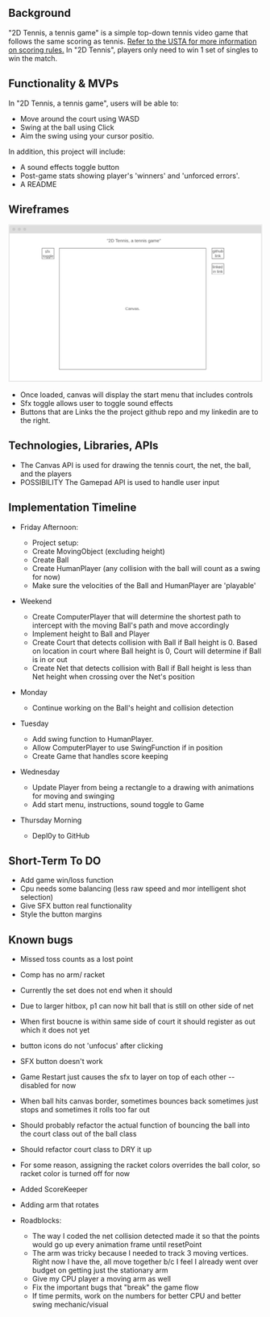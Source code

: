 ## Background

"2D Tennis, a tennis game" is a simple top-down tennis video game that follows the same scoring as tennis. [Refer to the USTA for more information on scoring rules.](https://www.usta.com/en/home/improve/tips-and-instruction/national/tennis-scoring-rules.html) In "2D Tennis", players only need to win 1 set of singles to win the match. 

## Functionality & MVPs

In "2D Tennis, a tennis game", users will be able to:

- Move around the court using WASD
- Swing at the ball using Click
- Aim the swing using your cursor positio.

In addition, this project will include:

- A sound effects toggle button
- Post-game stats showing player's 'winners' and 'unforced errors'.
- A README

## Wireframes

![wireframe](./wireframe.png)

- Once loaded, canvas will display the start menu that includes controls
- Sfx toggle allows user to toggle sound effects
- Buttons that are Links the the project github repo and my linkedin are to the right.

## Technologies, Libraries, APIs

- The Canvas API is used for drawing the tennis court, the net, the ball, and the players
- POSSIBILITY The Gamepad API is used to handle user input

## Implementation Timeline

- Friday Afternoon:  
    - Project setup:
    - Create MovingObject (excluding height)
    - Create Ball
    - Create HumanPlayer (any collision with the ball will count as a swing for now)
    - Make sure the velocities of the Ball and HumanPlayer are 'playable'
- Weekend
    - Create ComputerPlayer that will determine the shortest path to intercept with the moving Ball's path and move accordingly
    - Implement height to Ball and Player
    - Create Court that detects collision with Ball if Ball height is 0. Based on location in court where Ball height is 0, Court will determine if Ball is in or out
    - Create Net that detects collision with Ball if Ball height is less than Net height when crossing over the Net's position
- Monday

    - Continue working on the Ball's height and collision detection
- Tuesday
    - Add swing function to HumanPlayer.
    - Allow ComputerPlayer to use SwingFunction if in position
    - Create Game that handles score keeping
- Wednesday

    - Update Player from being a rectangle to a drawing with animations for moving and swinging
    - Add start menu, instructions, sound toggle to Game
- Thursday Morning
    - Depl0y to GitHub

## Short-Term To DO
- Add game win/loss function
- Cpu needs some balancing (less raw speed and mor intelligent shot selection)
- Give SFX button real functionality
- Style the button margins

## Known bugs
- Missed toss counts as a lost point
- Comp has no arm/ racket
- Currently the set does not end when it should
- Due to larger hitbox, p1 can now hit ball that is still on other side of net
- When first boucne is within same side of court it should register as out which it does not yet
- button icons do not 'unfocus' after clicking
- SFX button doesn't work
- Game Restart just causes the sfx to layer on top of each other -- disabled for now
- When ball hits canvas border, sometimes bounces back sometimes just stops and sometimes it rolls too far out
- Should probably refactor the actual function of bouncing the ball into the court class out of the ball class
- Should refactor court class to DRY it up 
- For some reason, assigning the racket colors overrides the ball color, so racket color is turned off for now

- Added ScoreKeeper
- Adding arm that rotates
- Roadblocks:
    - The way I coded the net collision detected made it so that the points would go up every animation frame until resetPoint
    - The arm was tricky because I needed to track 3 moving vertices. Right now I have the, all move together b/c I feel I already went over budget on getting just the stationary arm
    - Give my CPU player a moving arm as well
    - Fix the important bugs that "break" the game flow
    - If time permits, work on the numbers for better CPU and better swing mechanic/visual